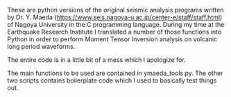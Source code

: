 These are python versions of the original seismic analysis programs written by Dr. Y. Maeda (https://www.seis.nagoya-u.ac.jp/center-e/staff/staff.html) of Nagoya University in the C programming language. During my time at the Earthquake Research Institute I translated a number of those functions into Python in order to perform Moment Tensor Inversion analysis on volcanic long period waveforms.

The entire code is in a little bit of a mess which I apologize for.

The main functions to be used are contained in ymaeda_tools.py. The other two scripts contains boilerplate code which I used to basically test things out.
